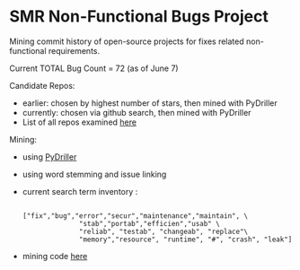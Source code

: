 # SMR Non-Functional Bugs Project

Mining commit history of open-source projects for fixes related non-functional requirements. 


Current TOTAL Bug Count = 72 (as of June 7)

Candidate Repos:
- earlier: chosen by highest number of stars, then mined with PyDriller
- currently: chosen via github search, then mined with PyDriller 
- List of all repos examined [here](https://github.com/ualberta-smr/researchwiki-radu/blob/master/listReposMined.txt)

Mining:
- using [PyDriller](https://github.com/ishepard/pydriller)
- using word stemming and issue linking 
- current search term inventory : 
                    
                    ["fix","bug","error","secur","maintenance","maintain", \
                    "stab","portab","efficien","usab" \
                    "reliab", "testab", "changeab", "replace"\
                    "memory","resource", "runtime", "#", "crash", "leak"]
- mining code [here](https://github.com/ualberta-smr/researchwiki-radu/blob/master/PyDrillerMining/find_NFR_commits.py)

